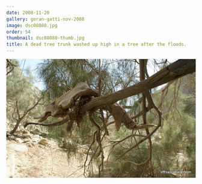 ```yaml
---
date: 2008-11-20
gallery: goran-gatti-nov-2008
image: dsc08080.jpg
order: 54
thumbnail: dsc08080-thumb.jpg
title: A dead tree trunk washed up high in a tree after the floods.
---
```


![A dead tree trunk washed up high in a tree after the floods.](./dsc08080.jpg)
